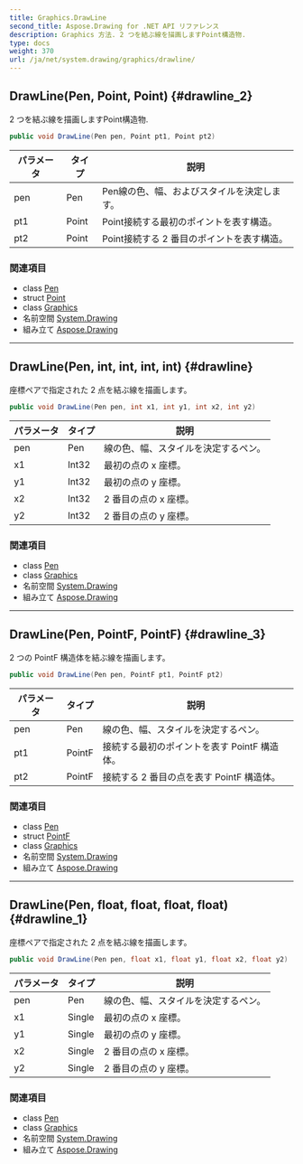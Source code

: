 ```yaml
---
title: Graphics.DrawLine
second_title: Aspose.Drawing for .NET API リファレンス
description: Graphics 方法. 2 つを結ぶ線を描画しますPoint構造物.
type: docs
weight: 370
url: /ja/net/system.drawing/graphics/drawline/
---
```

## DrawLine(Pen, Point, Point) {#drawline_2}

2 つを結ぶ線を描画しますPoint構造物.

```csharp
public void DrawLine(Pen pen, Point pt1, Point pt2)
```

| パラメータ | タイプ | 説明 |
| --- | --- | --- |
| pen | Pen | Pen線の色、幅、およびスタイルを決定します。 |
| pt1 | Point | Point接続する最初のポイントを表す構造。 |
| pt2 | Point | Point接続する 2 番目のポイントを表す構造。 |

### 関連項目

* class [Pen](../../pen/)
* struct [Point](../../point/)
* class [Graphics](../)
* 名前空間 [System.Drawing](../../graphics/)
* 組み立て [Aspose.Drawing](../../../)

---

## DrawLine(Pen, int, int, int, int) {#drawline}

座標ペアで指定された 2 点を結ぶ線を描画します。

```csharp
public void DrawLine(Pen pen, int x1, int y1, int x2, int y2)
```

| パラメータ | タイプ | 説明 |
| --- | --- | --- |
| pen | Pen | 線の色、幅、スタイルを決定するペン。 |
| x1 | Int32 | 最初の点の x 座標。 |
| y1 | Int32 | 最初の点の y 座標。 |
| x2 | Int32 | 2 番目の点の x 座標。 |
| y2 | Int32 | 2 番目の点の y 座標。 |

### 関連項目

* class [Pen](../../pen/)
* class [Graphics](../)
* 名前空間 [System.Drawing](../../graphics/)
* 組み立て [Aspose.Drawing](../../../)

---

## DrawLine(Pen, PointF, PointF) {#drawline_3}

2 つの PointF 構造体を結ぶ線を描画します。

```csharp
public void DrawLine(Pen pen, PointF pt1, PointF pt2)
```

| パラメータ | タイプ | 説明 |
| --- | --- | --- |
| pen | Pen | 線の色、幅、スタイルを決定するペン。 |
| pt1 | PointF | 接続する最初のポイントを表す PointF 構造体。 |
| pt2 | PointF | 接続する 2 番目の点を表す PointF 構造体。 |

### 関連項目

* class [Pen](../../pen/)
* struct [PointF](../../pointf/)
* class [Graphics](../)
* 名前空間 [System.Drawing](../../graphics/)
* 組み立て [Aspose.Drawing](../../../)

---

## DrawLine(Pen, float, float, float, float) {#drawline_1}

座標ペアで指定された 2 点を結ぶ線を描画します。

```csharp
public void DrawLine(Pen pen, float x1, float y1, float x2, float y2)
```

| パラメータ | タイプ | 説明 |
| --- | --- | --- |
| pen | Pen | 線の色、幅、スタイルを決定するペン。 |
| x1 | Single | 最初の点の x 座標。 |
| y1 | Single | 最初の点の y 座標。 |
| x2 | Single | 2 番目の点の x 座標。 |
| y2 | Single | 2 番目の点の y 座標。 |

### 関連項目

* class [Pen](../../pen/)
* class [Graphics](../)
* 名前空間 [System.Drawing](../../graphics/)
* 組み立て [Aspose.Drawing](../../../)


